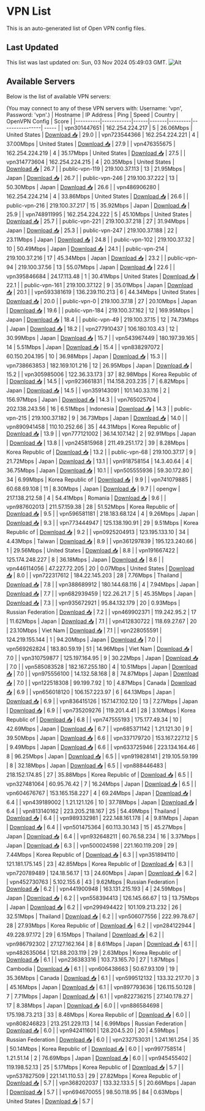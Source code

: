 # VPN List

This is an auto-generated list of Open VPN config files.

## Last Updated

This list was last updated on: Sun, 03 Nov 2024 05:49:03 GMT.
![Alt](https://repobeats.axiom.co/api/embed/186b98318ef1479477931607c1ad7d823f12451f.svg "Repobeats analytics image")

## Available Servers

Below is the list of available VPN servers:

(You may connect to any of these VPN servers with: Username: 'vpn', Password: 'vpn'.)
| Hostname | IP Address | Ping | Speed | Country | OpenVPN Config | Score |
|----------|------------|------|-------|---------|----------------| ----- |
| vpn301447651 | 162.254.224.217 | 5 | 26.06Mbps | United States | [Download 📥](./configs/server_0_US.ovpn) | 29.0 |
| vpn723544366 | 162.254.224.221 | 4 | 37.00Mbps | United States | [Download 📥](./configs/server_1_US.ovpn) | 27.9 |
| vpn476355675 | 162.254.224.219 | 4 | 35.17Mbps | United States | [Download 📥](./configs/server_2_US.ovpn) | 27.5 |
| vpn314773604 | 162.254.224.215 | 4 | 20.35Mbps | United States | [Download 📥](./configs/server_3_US.ovpn) | 26.7 |
| public-vpn-119 | 219.100.37.113 | 13 | 21.95Mbps | Japan | [Download 📥](./configs/server_4_JP.ovpn) | 26.7 |
| public-vpn-246 | 219.100.37.222 | 13 | 50.30Mbps | Japan | [Download 📥](./configs/server_5_JP.ovpn) | 26.6 |
| vpn486906280 | 162.254.224.214 | 4 | 33.86Mbps | United States | [Download 📥](./configs/server_6_US.ovpn) | 26.6 |
| public-vpn-216 | 219.100.37.217 | 15 | 35.92Mbps | Japan | [Download 📥](./configs/server_7_JP.ovpn) | 25.9 |
| vpn748911995 | 162.254.224.222 | 5 | 45.10Mbps | United States | [Download 📥](./configs/server_8_US.ovpn) | 25.7 |
| public-vpn-221 | 219.100.37.218 | 27 | 31.94Mbps | Japan | [Download 📥](./configs/server_9_JP.ovpn) | 25.3 |
| public-vpn-247 | 219.100.37.188 | 22 | 23.11Mbps | Japan | [Download 📥](./configs/server_10_JP.ovpn) | 24.8 |
| public-vpn-102 | 219.100.37.32 | 10 | 50.49Mbps | Japan | [Download 📥](./configs/server_11_JP.ovpn) | 24.1 |
| public-vpn-214 | 219.100.37.216 | 17 | 45.34Mbps | Japan | [Download 📥](./configs/server_12_JP.ovpn) | 23.2 |
| public-vpn-94 | 219.100.37.56 | 13 | 55.07Mbps | Japan | [Download 📥](./configs/server_13_JP.ovpn) | 22.6 |
| vpn395846684 | 24.17.113.48 | 1 | 30.41Mbps | United States | [Download 📥](./configs/server_14_US.ovpn) | 22.1 |
| public-vpn-161 | 219.100.37.122 | 9 | 35.01Mbps | Japan | [Download 📥](./configs/server_15_JP.ovpn) | 20.1 |
| vpn593381619 | 136.239.110.213 | 6 | 44.34Mbps | United States | [Download 📥](./configs/server_16_US.ovpn) | 20.0 |
| public-vpn-0 | 219.100.37.18 | 27 | 20.10Mbps | Japan | [Download 📥](./configs/server_17_JP.ovpn) | 19.6 |
| public-vpn-184 | 219.100.37.162 | 12 | 169.95Mbps | Japan | [Download 📥](./configs/server_18_JP.ovpn) | 18.4 |
| public-vpn-49 | 219.100.37.15 | 12 | 74.73Mbps | Japan | [Download 📥](./configs/server_19_JP.ovpn) | 18.2 |
| vpn277910437 | 106.180.103.43 | 12 | 30.99Mbps | Japan | [Download 📥](./configs/server_20_JP.ovpn) | 15.7 |
| vpn543967449 | 180.197.39.165 | 14 | 5.51Mbps | Japan | [Download 📥](./configs/server_21_JP.ovpn) | 15.4 |
| vpn838297072 | 60.150.204.195 | 10 | 36.98Mbps | Japan | [Download 📥](./configs/server_22_JP.ovpn) | 15.3 |
| vpn738663853 | 182.169.101.216 | 12 | 26.95Mbps | Japan | [Download 📥](./configs/server_23_JP.ovpn) | 15.2 |
| vpn305985006 | 122.36.33.173 | 37 | 82.98Mbps | Korea Republic of | [Download 📥](./configs/server_24_KR.ovpn) | 14.5 |
| vpn923661831 | 114.158.203.235 | 7 | 6.82Mbps | Japan | [Download 📥](./configs/server_25_JP.ovpn) | 14.5 |
| vpn359143091 | 101.140.33.116 | 2 | 156.97Mbps | Japan | [Download 📥](./configs/server_26_JP.ovpn) | 14.3 |
| vpn765025704 | 202.138.243.56 | 16 | 6.51Mbps | Indonesia | [Download 📥](./configs/server_27_ID.ovpn) | 14.3 |
| public-vpn-215 | 219.100.37.182 | 9 | 36.73Mbps | Japan | [Download 📥](./configs/server_28_JP.ovpn) | 14.0 |
| vpn890941458 | 110.10.252.66 | 35 | 44.31Mbps | Korea Republic of | [Download 📥](./configs/server_29_KR.ovpn) | 13.9 |
| vpn777121002 | 36.14.107.142 | 2 | 92.91Mbps | Japan | [Download 📥](./configs/server_30_JP.ovpn) | 13.8 |
| vpn245815968 | 211.49.251.172 | 39 | 8.28Mbps | Korea Republic of | [Download 📥](./configs/server_31_KR.ovpn) | 13.2 |
| public-vpn-68 | 219.100.37.17 | 9 | 21.72Mbps | Japan | [Download 📥](./configs/server_32_JP.ovpn) | 13.1 |
| vpn918758154 | 14.3.40.64 | 4 | 36.75Mbps | Japan | [Download 📥](./configs/server_33_JP.ovpn) | 10.1 |
| vpn505555936 | 59.30.172.80 | 34 | 6.99Mbps | Korea Republic of | [Download 📥](./configs/server_34_KR.ovpn) | 9.9 |
| vpn741079885 | 60.68.69.108 | 11 | 8.30Mbps | Japan | [Download 📥](./configs/server_35_JP.ovpn) | 9.7 |
| opengw | 217.138.212.58 | 4 | 54.41Mbps | Romania | [Download 📥](./configs/server_36_RO.ovpn) | 9.6 |
| vpn987602013 | 211.57.159.38 | 28 | 51.52Mbps | Korea Republic of | [Download 📥](./configs/server_37_KR.ovpn) | 9.5 |
| vpn596581181 | 218.183.68.124 | 4 | 9.26Mbps | Japan | [Download 📥](./configs/server_38_JP.ovpn) | 9.3 |
| vpn773444947 | 125.138.190.91 | 29 | 9.51Mbps | Korea Republic of | [Download 📥](./configs/server_39_KR.ovpn) | 9.2 |
| vpn0925204913 | 123.195.133.10 | 34 | 4.43Mbps | Taiwan | [Download 📥](./configs/server_40_TW.ovpn) | 8.9 |
| vpn361297839 | 195.123.240.66 | 1 | 29.56Mbps | United States | [Download 📥](./configs/server_41_US.ovpn) | 8.8 |
| vpn191667422 | 125.174.248.227 | 8 | 36.18Mbps | Japan | [Download 📥](./configs/server_42_JP.ovpn) | 8.6 |
| vpn446114056 | 47.227.72.205 | 20 | 0.07Mbps | United States | [Download 📥](./configs/server_43_US.ovpn) | 8.0 |
| vpn722317612 | 184.22.145.203 | 28 | 7.76Mbps | Thailand | [Download 📥](./configs/server_44_TH.ovpn) | 7.8 |
| vpn388689912 | 180.144.68.116 | 4 | 7.94Mbps | Japan | [Download 📥](./configs/server_45_JP.ovpn) | 7.7 |
| vpn682939459 | 122.26.21.7 | 5 | 45.35Mbps | Japan | [Download 📥](./configs/server_46_JP.ovpn) | 7.3 |
| vpn935672921 | 95.84.132.179 | 20 | 0.93Mbps | Russian Federation | [Download 📥](./configs/server_47_RU.ovpn) | 7.2 |
| vpn469902371 | 119.242.95.2 | 17 | 11.62Mbps | Japan | [Download 📥](./configs/server_48_JP.ovpn) | 7.1 |
| vpn412830722 | 118.69.27.67 | 20 | 23.10Mbps | Viet Nam | [Download 📥](./configs/server_49_VN.ovpn) | 7.1 |
| vpn228055591 | 124.219.155.144 | 1 | 94.20Mbps | Japan | [Download 📥](./configs/server_50_JP.ovpn) | 7.0 |
| vpn569262824 | 183.80.59.19 | 51 | 14.96Mbps | Viet Nam | [Download 📥](./configs/server_51_VN.ovpn) | 7.0 |
| vpn310759877 | 125.197.164.95 | 9 | 30.22Mbps | Japan | [Download 📥](./configs/server_52_JP.ovpn) | 7.0 |
| vpn585083528 | 182.167.255.180 | 4 | 10.51Mbps | Japan | [Download 📥](./configs/server_53_JP.ovpn) | 7.0 |
| vpn975556100 | 14.132.58.168 | 8 | 74.87Mbps | Japan | [Download 📥](./configs/server_54_JP.ovpn) | 7.0 |
| vpn122518308 | 99.199.7.92 | 10 | 4.87Mbps | Canada | [Download 📥](./configs/server_55_CA.ovpn) | 6.9 |
| vpn656018120 | 106.157.223.97 | 6 | 64.13Mbps | Japan | [Download 📥](./configs/server_56_JP.ovpn) | 6.9 |
| vpn836415126 | 157.147.102.120 | 13 | 7.27Mbps | Japan | [Download 📥](./configs/server_57_JP.ovpn) | 6.9 |
| vpn735209276 | 119.201.4.41 | 28 | 3.10Mbps | Korea Republic of | [Download 📥](./configs/server_58_KR.ovpn) | 6.8 |
| vpn747555193 | 175.177.49.34 | 10 | 42.69Mbps | Japan | [Download 📥](./configs/server_59_JP.ovpn) | 6.7 |
| vpn685371142 | 1.21.121.30 | 9 | 39.50Mbps | Japan | [Download 📥](./configs/server_60_JP.ovpn) | 6.6 |
| vpn337179720 | 153.167.227.12 | 5 | 9.49Mbps | Japan | [Download 📥](./configs/server_61_JP.ovpn) | 6.6 |
| vpn633725946 | 223.134.164.46 | 8 | 96.25Mbps | Japan | [Download 📥](./configs/server_62_JP.ovpn) | 6.5 |
| vpn919828141 | 219.105.59.199 | 8 | 32.18Mbps | Japan | [Download 📥](./configs/server_63_JP.ovpn) | 6.5 |
| vpn888446483 | 218.152.174.85 | 27 | 35.88Mbps | Korea Republic of | [Download 📥](./configs/server_64_KR.ovpn) | 6.5 |
| vpn327481064 | 60.95.76.42 | 7 | 16.24Mbps | Japan | [Download 📥](./configs/server_65_JP.ovpn) | 6.5 |
| vpn604676767 | 153.165.158.227 | 4 | 69.24Mbps | Japan | [Download 📥](./configs/server_66_JP.ovpn) | 6.4 |
| vpn439189002 | 1.21.121.126 | 10 | 37.78Mbps | Japan | [Download 📥](./configs/server_67_JP.ovpn) | 6.4 |
| vpn813140162 | 223.205.218.167 | 25 | 54.49Mbps | Thailand | [Download 📥](./configs/server_68_TH.ovpn) | 6.4 |
| vpn989332981 | 222.148.161.178 | 4 | 9.81Mbps | Japan | [Download 📥](./configs/server_69_JP.ovpn) | 6.4 |
| vpn501475364 | 60.113.30.143 | 15 | 45.27Mbps | Japan | [Download 📥](./configs/server_70_JP.ovpn) | 6.4 |
| vpn932648211 | 60.76.58.234 | 16 | 3.37Mbps | Japan | [Download 📥](./configs/server_71_JP.ovpn) | 6.3 |
| vpn500024598 | 221.160.119.209 | 29 | 7.44Mbps | Korea Republic of | [Download 📥](./configs/server_72_KR.ovpn) | 6.3 |
| vpn351894110 | 121.181.175.145 | 23 | 42.85Mbps | Korea Republic of | [Download 📥](./configs/server_73_KR.ovpn) | 6.3 |
| vpn720789489 | 124.18.56.17 | 13 | 24.60Mbps | Japan | [Download 📥](./configs/server_74_JP.ovpn) | 6.2 |
| vpn452730763 | 5.102.155.6 | 43 | 9.62Mbps | Russian Federation | [Download 📥](./configs/server_75_RU.ovpn) | 6.2 |
| vpn441900948 | 163.131.215.193 | 4 | 24.59Mbps | Japan | [Download 📥](./configs/server_76_JP.ovpn) | 6.2 |
| vpn558394413 | 126.145.66.67 | 13 | 13.75Mbps | Japan | [Download 📥](./configs/server_77_JP.ovpn) | 6.2 |
| vpn299494422 | 101.109.213.232 | 26 | 32.51Mbps | Thailand | [Download 📥](./configs/server_78_TH.ovpn) | 6.2 |
| vpn506077556 | 222.99.78.67 | 28 | 27.93Mbps | Korea Republic of | [Download 📥](./configs/server_79_KR.ovpn) | 6.2 |
| vpn284122944 | 49.228.97.172 | 29 | 6.15Mbps | Thailand | [Download 📥](./configs/server_80_TH.ovpn) | 6.2 |
| vpn986792302 | 27.127.162.164 | 8 | 8.61Mbps | Japan | [Download 📥](./configs/server_81_JP.ovpn) | 6.1 |
| vpn482635064 | 121.88.203.119 | 29 | 2.63Mbps | Korea Republic of | [Download 📥](./configs/server_82_KR.ovpn) | 6.1 |
| vpn236383316 | 103.73.165.70 | 27 | 1.87Mbps | Cambodia | [Download 📥](./configs/server_83_KH.ovpn) | 6.1 |
| vpn606438663 | 50.67.93.109 | 19 | 35.36Mbps | Canada | [Download 📥](./configs/server_84_CA.ovpn) | 6.1 |
| vpn599512132 | 133.32.217.70 | 3 | 45.16Mbps | Japan | [Download 📥](./configs/server_85_JP.ovpn) | 6.1 |
| vpn897793636 | 126.115.50.128 | 7 | 7.71Mbps | Japan | [Download 📥](./configs/server_86_JP.ovpn) | 6.1 |
| vpn822736215 | 27.140.178.27 | 17 | 8.38Mbps | Japan | [Download 📥](./configs/server_87_JP.ovpn) | 6.0 |
| vpn886584698 | 175.198.73.213 | 33 | 8.48Mbps | Korea Republic of | [Download 📥](./configs/server_88_KR.ovpn) | 6.0 |
| vpn808246823 | 213.251.229.113 | 14 | 6.99Mbps | Russian Federation | [Download 📥](./configs/server_89_RU.ovpn) | 6.0 |
| vpn942411601 | 128.204.5.20 | 20 | 4.59Mbps | Russian Federation | [Download 📥](./configs/server_90_RU.ovpn) | 6.0 |
| vpn232753031 | 1.241.161.254 | 35 | 50.14Mbps | Korea Republic of | [Download 📥](./configs/server_91_KR.ovpn) | 6.0 |
| vpn997758514 | 1.21.51.14 | 2 | 76.69Mbps | Japan | [Download 📥](./configs/server_92_JP.ovpn) | 6.0 |
| vpn945455402 | 119.198.52.13 | 25 | 5.17Mbps | Korea Republic of | [Download 📥](./configs/server_93_KR.ovpn) | 5.7 |
| vpn537827509 | 221.141.110.53 | 29 | 27.82Mbps | Korea Republic of | [Download 📥](./configs/server_94_KR.ovpn) | 5.7 |
| vpn368202037 | 133.32.133.5 | 5 | 20.66Mbps | Japan | [Download 📥](./configs/server_95_JP.ovpn) | 5.7 |
| vpn694670055 | 98.50.118.95 | 84 | 0.63Mbps | United States | [Download 📥](./configs/server_96_US.ovpn) | 5.7 |
